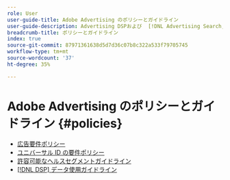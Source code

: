 ```yaml
---
role: User
user-guide-title: Adobe Advertising のポリシーとガイドライン
user-guide-description: Advertising DSPおよび  [!DNL Advertising Search, Social, & Commerce] のポリシーとガイドラインについて説明します。
breadcrumb-title: ポリシーとガイドライン
index: true
source-git-commit: 87971361638d5d7d36c07b8c322a533f79705745
workflow-type: tm+mt
source-wordcount: '37'
ht-degree: 35%

---
```



# Adobe Advertising のポリシーとガイドライン {#policies}

+ [広告要件ポリシー](/help/policies/ad-requirements-policy.md)
+ [ユニバーサル ID の要件ポリシー](/help/policies/universal-id-policy.md)
+ [許容可能なヘルスセグメントガイドライン](/help/policies/health-segment-guidelines.md)
+ [[!DNL DSP] データ使用ガイドライン](/help/policies/data-usage-guidelines.md)
